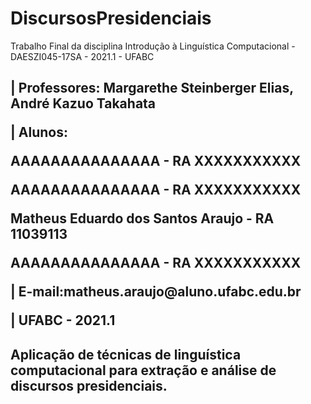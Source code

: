 # DiscursosPresidenciais
Trabalho Final da disciplina Introdução à Linguística Computacional - DAESZI045-17SA - 2021.1 - UFABC 

<h2>
<p> | Professores: Margarethe Steinberger Elias, André Kazuo Takahata  <p>
<p> | Alunos: <p>
<p>           AAAAAAAAAAAAAAA - RA XXXXXXXXXXX <p>
<p>           AAAAAAAAAAAAAAA - RA XXXXXXXXXXX <p>
<p>           Matheus Eduardo dos Santos Araujo - RA 11039113 <p>
<p>           AAAAAAAAAAAAAAA - RA XXXXXXXXXXX  <p>
<p> | E-mail:matheus.araujo@aluno.ufabc.edu.br <p>
<p> | UFABC - 2021.1 <h2><p><h2>
  <p><p>
  <p><h2> <b>Aplicação de técnicas de linguística computacional para extração e análise de discursos presidenciais.<b><h2>
